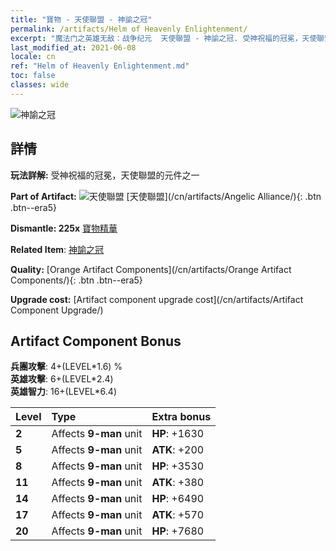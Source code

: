 ```yaml
---
title: "寶物 - 天使聯盟 - 神諭之冠"
permalink: /artifacts/Helm of Heavenly Enlightenment/
excerpt: "魔法门之英雄无敌：战争纪元  天使聯盟 - 神諭之冠. 受神祝福的冠冕，天使聯盟的元件之一"
last_modified_at: 2021-06-08
locale: cn
ref: "Helm of Heavenly Enlightenment.md"
toc: false
classes: wide
---
```


 ![神諭之冠](/images/t/artifact_40413.png)



## 詳情

 **玩法詳解:** 受神祝福的冠冕，天使聯盟的元件之一

 **Part of Artifact:** ![天使聯盟](/images/t/icon_artifact_41.png) [天使聯盟](/cn/artifacts/Angelic Alliance/){: .btn .btn--era5}

 **Dismantle: 225x** [寶物精華](/cn/Items/con_905/)

 **Related Item**: [神諭之冠](/cn/Items/art_152/)

 **Quality:** [Orange Artifact Components](/cn/artifacts/Orange Artifact Components/){: .btn .btn--era5}

 **Upgrade cost:** [Artifact component upgrade cost](/cn/artifacts/Artifact Component Upgrade/)

## Artifact Component Bonus

  **兵團攻擊**: 4+(LEVEL\*1.6) %<br/>**英雄攻擊**: 6+(LEVEL\*2.4)<br/>**英雄智力**: 16+(LEVEL\*6.4)

  |  Level  | Type |    Extra bonus  | 
  |:--------|:-----|:----------------| 
  | **2** | Affects **9-man** unit | **HP**: +1630 | 
  | **5** | Affects **9-man** unit | **ATK**: +200 | 
  | **8** | Affects **9-man** unit | **HP**: +3530 | 
  | **11** | Affects **9-man** unit | **ATK**: +380 | 
  | **14** | Affects **9-man** unit | **HP**: +6490 | 
  | **17** | Affects **9-man** unit | **ATK**: +570 | 
  | **20** | Affects **9-man** unit | **HP**: +7680 | 
